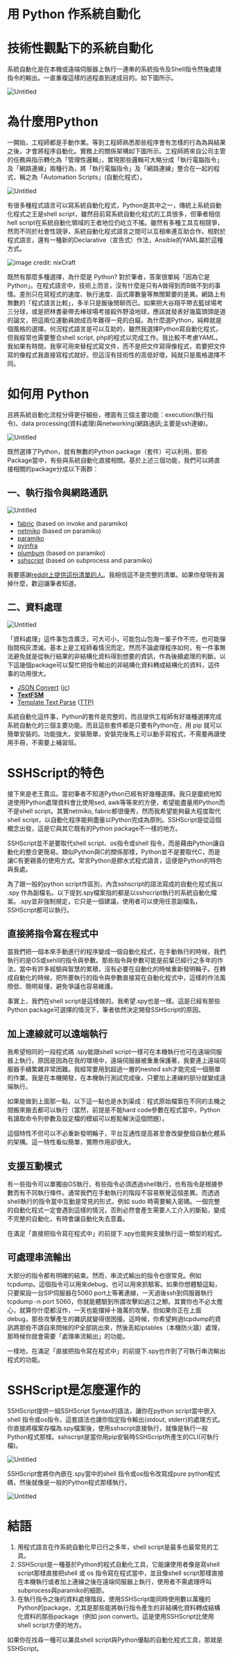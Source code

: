 # 用 Python 作系統自動化

# 技術性觀點下的系統自動化

系統自動化是在本機或遠端伺服器上執行一連串的系統指令及Shell指令然後處理指令的輸出。一直重複這樣的過程直到達成目的。如下圖所示。

![Untitled](automationinpython/0.png)

# 為什麼用Python

一開始，工程師都是手動作業。等到工程師熟悉那些程序會有怎樣的行為為與結果之後，才會將程序自動化。實務上的關係架構如下圖所示。工程師將來自公司主管的任務與指示轉化為「管理性邏輯」，實現那些邏輯可大略分成「執行電腦指令」及「網路連線」兩種行為，將「執行電腦指令」及「網路連線」整合在一起的程式，稱之為「Automation Scripts」(自動化程式）。

![Untitled](automationinpython/1.png)

有很多種程式語言可以寫系統自動化程式，Python是其中之一，傳統上系統自動化程式之王是shell script，雖然目前寫系統自動化程式的工具很多，但筆者相信hell script在系統自動化領域的王者地位仍屹立不搖。雖然有多種工具互相競爭，然而不同於社會性競爭，系統自動化程式語言之間可以互相串連互助合作。相對於程式語言，還有一種新的Declarative（宣告式）作法，Ansible的YAML屬於這種方式。

![image [credit: nixCraft](https://www.facebook.com/nixcraft/posts/pfbid02b7uUDRR9jZpMzdKMzrVsmxm48PkS4TCDX9hJjiL2fBsGdov6s5FPJEy31zMKwmwKl)](https://scontent.ftpe11-2.fna.fbcdn.net/v/t39.30808-6/308199213_6076506379029356_3237487921019298709_n.jpg?_nc_cat=103&ccb=1-7&_nc_sid=8bfeb9&_nc_ohc=1Vzuyj3n4mkAX9ZpjF1&_nc_ht=scontent.ftpe11-2.fna&oh=00_AT9qQIKifmfB98ns4o-aQdeFSAXpQwLU60616C-YX5HRsw&oe=63347670)

既然有那麼多種選擇，為什麼是 Python? 對於筆者，答案很單純「因為它是Python」。在程式語言中，技術上而言，沒有什麼是只有A做得到而B做不到的事情。差別只在寫程式的速度、執行速度、函式庫數量等無關緊要的差異。網路上有無數的「程式語言比較」，多半只是飯後閒聊而已。如果把大谷翔平帶去籃球場考三分球，或是把林書豪帶去棒球場考接殺外野滾地球，應該就發表好幾篇頭頭是道的論文，把這兩位運動員說成百年難得一見的白癡。為什麼選Python，純粹就是個風格的選擇。何況程式語言是可以互助的，雖然我選擇Python寫自動化程式，但我經常也需要整合shell script, php的程式以完成工作。我比較不考慮YAML。我如果有時間，我寧可用來替程式寫文件，而不是把文件寫得像程式，若要把文件寫的像程式我直接寫程式就好。但這沒有技術性的高低好壞，純就只是風格選擇不同。

# 如何用 Python

且將系統自動化流程分得更仔細些，裡面有三個主要功能：execution(執行指令)、data processing(資料處理)與networking(網路通訊;主要是ssh連線)。 

![Untitled](automationinpython/3.png)

既然選擇了Python，就有無數的Python package（套件）可以利用，那些Package當中，有些與系統自動化直接相關。基於上述三個功能，我們可以將直接相關的package分成以下兩群：

## 一、執行指令與網路通訊

![Untitled](automationinpython/4.png)

- [fabric](https://www.fabfile.org/) (based on invoke and paramiko)
- [netmiko](https://github.com/ktbyers/netmiko) (based on paramiko)
- [paramiko](https://www.paramiko.org/)
- [pyinfra](https://pyinfra.com/)
- [plumbum](https://plumbum.readthedocs.io/en/latest/remote.html) (based on paramiko)
- [sshscript](https://iapyeh.github.io/sshscript/index) (based on subprocess and paramiko)

我要感謝[reddit上提供這份清單的人](https://www.reddit.com/r/Python/comments/x9k040/sshscript_integrate_subprocess_and_paramiko_to/)。我相信這不是完整的清單。如果你發現有漏掉什麼，歡迎讓筆者知道。

## 二、資料處理

![Untitled](automationinpython/5.png)

「資料處理」這件事包含廣泛，可大可小，可能包山包海一輩子作不完，也可能彈指間飛灰湮滅。基本上是工程師看情況而定。然而不論處理程序如何，有一件事無法避免就是從執行結果的非結構化資料得到想要的資訊，作為後續處理的判斷。以下這幾個package可以幫忙把指令輸出的非結構化資料轉成結構化的資料，這件事的功用很大。

- [JSON Convert](https://github.com/kellyjonbrazil/jc) ([jc](https://github.com/kellyjonbrazil/jc))
- ****[TextFSM](https://github.com/google/textfsm)****
- [Template Text Parse](https://github.com/dmulyalin/ttp) ([TTP)](https://github.com/dmulyalin/ttp)

系統自動化這件事，Python的套件是完整的，而且提供工程師有好幾種選擇完成系統自動化的三個主要功能。而且這些套件都是只要有Python在，用 pip 就可以簡單安裝的。功能強大，安裝簡單，安裝完後馬上可以動手寫程式，不需要再讀使用手冊，不需要上補習班。

# SSHScript的特色

接下來是老王賣瓜。當初筆者不知道Python已經有好幾種選擇。我只是籠統地知道使用Python處理資料會比使用sed, awk等等來的方便，希望能盡量用Python而不是shell script。其實netmiko, fabric都很優秀，然而我希望能夠最大程度取代shell script，以自動化程序能夠盡量以Python完成為原則。SSHScript是從這個概念出發，這是它與其它既有的Python package不一樣的地方。

SSHScript並不是要取代shell script、os指令或shell 指令，而是藉由Python讓自動化的整合更簡易。類似Python與C的關係那樣，Python並不是要取代C，而是讓C有更親善的使用方式。常言Python是膠水式程式語言，這便是Python的特色與長處。

為了跟一般的python script作區別，內含sshscript的語法寫成的自動化程式我以 .spy 作為副檔名。以下提到.spy檔案指的都是以sshscript執行的系統自動化檔案。.spy並非強制規定，它只是一個建議，使用者可以使用任意副檔名，SSHScript都可以執行。

## 直接將指令寫在程式中

當我們把一個本來手動進行的程序變成一個自動化程式，在手動執行的時候，我們執行的是OS或sehll的指令與參數。那些指令與參數可能是前輩已經行之多年的作法，當中有許多經驗與智慧的累積，沒有必要在自動化的時候重新發明輪子。在轉成自動化的時候，把所要執行的指令與參數直接寫在自動化程式中，這樣的作法風險低、簡明易懂，避免爭議也容易維護。

事實上，我們在shell script是這樣做的。我希望.spy也是一樣。這是已經有那些Python package可選擇的情況下，筆者依然決定開發SSHScript的原因。

## 加上連線就可以遠端執行

我希望相同的一段程式碼 .spy能跟shell script一樣可在本機執行也可在遠端伺服器上執行。原因是因為在我的環境中，遠端伺服器被重重保護著，我要連上遠端伺服器手續繁雜非常困難。我經常要用到超過一層的nested ssh才能完成一個簡單的作業。我是在本機開發，在本機執行測試完成後，只要加上連線的部分就變成遠端執行。

如果能做到上面那一點，以下這一點也是水到渠成：程式原始檔案在不同的主機之間搬來搬去都可以執行（當然，前提是不能hard code參數在程式當中，Python有讀取命令列參數及設定檔的模組可以輕鬆解決這個問題）。

這個特性不但可以不必重新發明輪子，平台互通性提高甚至會改變整個自動化體系的架構。這一特性看似簡單，實際作用卻很大。

## 支援互動模式

有一些指令可以單獨由OS執行，有些指令必須透過shell執行，也有指令是根據參數而有不同執行條件。通常我們在手動執行的階段不容易察覺這個差異。而透過shell執行的指令當中互動是常見的形式，例如 sudo 時需要輸入密碼。一個完整的自動化程式一定會遇到這樣的情況，否則必然會產生需要人工介入的斷點，變成不完整的自動化，有時會讓自動化失去意義。

在滿足「直接把指令寫在程式中」的前提下.spy也能夠支援執行這一類型的程式。

## 可處理串流輸出

大部分的指令都有明確的結束。然而，串流式輸出的指令也很常見。例如tcpdump。這個指令可以用來debug，也可以用來抓駭客。如果你想體驗這點，只要架設一台SIP伺服器在5060 port上等著連線，一天過後ssh到伺服器執行tcpdump -n port 5060，你就能體驗到所謂攻擊如過江之鯽。其實你也不必太擔心，就算你什麼都沒作，一天也能擋掉十幾萬的攻擊。但如果你正在上面debug，那些攻擊產生的雜訊就變得很困擾。這時候，你希望夠過tcpdump的資訊將那些不請自來問候的IP全部挑出來，然後丟給iptables（本機防火牆）處理，那時候你就會需要「處理串流輸出」的功能。

一樣地，在滿足「直接把指令寫在程式中」的前提下.spy也作到了可執行串流輸出程式的功能。

# SSHScript是怎麼運作的

SSHScript提供一組SSHScript Syntax的語法，讓你在python script當中嵌入shell 指令或os指令，這套語法也讓你指定指令輸出(stdout, stderr)的處理方式。你直接將檔案存檔為.spy檔案後，使用sshscrpt直接執行，就像是執行一般Python程式那樣。sshscript是當你用pip安裝時SSHScript所產生的CLI(可執行檔)。

![Untitled](automationinpython/6.png)

SSHScript會將你內嵌在.spy當中的shell 指令或os指令改寫成pure python程式碼，然後就像是一般的Python程式那樣執行。

![Untitled](automationinpython/7.png)

# 結語

1. 用程式語言在作系統自動化早已行之多年，shell script是最多也最常見的工具。
2. SSHScript是一種基於Python的程式自動化工具，它能讓使用者像是寫shell script那樣直接把shell 或 os 指令寫在程式當中，並且像shell script那樣直接在本機執行或者加上連線之後在遠端伺服器上執行，使用者不需處理呼叫subprocess與paramiko的細節。
3. 在執行指令之後的資料處理階段，使用SSHScript能同時使用數以萬種的Python的package，尤其是那些能將執行指令產生的非結構化資料轉成結構化資料的那些package（例如 json convert)。這是使用SSHScript比使用shell script方便的地方。

如果你在找尋一種可以兼具shell script與Python優點的自動化程式工具，那就是SSHScript。